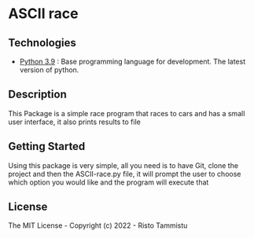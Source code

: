 # ASCII race

## Technologies

* [Python 3.9](https://python.org) : Base programming language for development. The latest version of python.


## Description
This Package is a simple race program that races to cars and has a small user interface, it also prints results to file

## Getting Started

Using this package is very simple, all you need is to have Git, clone the project and then the ASCII-race.py file, it will prompt the user to choose which option you would like and the program will execute that

## License

The MIT License - Copyright (c) 2022 - Risto Tammistu

